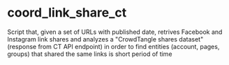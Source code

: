 # coord_link_share_ct
Script that, given a set of URLs with published date, retrives Facebook and Instagram link shares and analyzes a "CrowdTangle shares dataset" (response from CT API endpoint) in order to find entities (account, pages, groups) that shared the same links is short period of time

